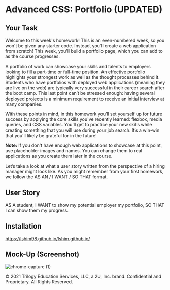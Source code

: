 # Advanced CSS: Portfolio (UPDATED)

## Your Task

Welcome to this week's homework! This is an even-numbered week, so you won't be given any starter code. Instead, you'll create a web application from scratch! This week, you'll build a portfolio page, which you can add to as the course progresses. 

A portfolio of work can showcase your skills and talents to employers looking to fill a part-time or full-time position. An effective portfolio highlights your strongest work as well as the thought processes behind it. Students who have portfolios with deployed web applications (meaning they are live on the web) are typically very successful in their career search after the boot camp. This last point can’t be stressed enough: having several deployed projects is a minimum requirement to receive an initial interview at many companies. 

With these points in mind, in this homework you’ll set yourself up for future success by applying the core skills you've recently learned: flexbox, media queries, and CSS variables. You'll get to practice your new skills while creating something that you will use during your job search. It’s a win-win that you'll likely be grateful for in the future!

**Note:** If you don't have enough web applications to showcase at this point, use placeholder images and names. You can change them to real applications as you create them later in the course.

Let’s take a look at what a user story written from the perspective of a hiring manager might look like. As you might remember from your first homework, we follow the AS AN / I WANT / SO THAT format. 


## User Story

AS A student, I WANT to show my potential employer my portfolio, SO THAT I can show them my progress.


## Installation

https://lshim98.github.io/lshim.github.io/


## Mock-Up (Screenshot)

![chrome-capture (1)](https://user-images.githubusercontent.com/76062539/112355994-8f33e480-8ca4-11eb-9ef2-cf69963e38f9.jpg)


© 2021 Trilogy Education Services, LLC, a 2U, Inc. brand. Confidential and Proprietary. All Rights Reserved.
